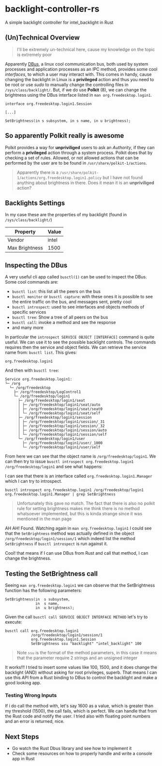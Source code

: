 # backlight-controller-rs
A simple backlight controller for intel_backlight in Rust

## (Un)Technical Overview
> I'll be extremely un-technical here, cause my knowledge on the topic is extremely poor

Apparently [DBus](https://freedesktop.org/wiki/Software/dbus/), a linux cool communication bus, both used by system processes and application processes as an IPC method, provides some cool *interfaces*, to which a user may interact with. This comes in handy, cause
changing the backlight in Linux is a **privileged** action and thus you need to be root or use *sudo* to manually change the controlling 
files in `/sys/class/backlight/`. But, if we do use **Polkit** (8), we can change the brightness using the DBus interface listed in ```man org.freedesktop.login1```.

```
interface org.freedesktop.login1.Session

[...]

SetBrightness(in s subsystem, in s name, in u brightness);
```

## So apparently Polkit really is awesome
Polkit provides a way for **unpriviliged** users to ask an *Authority*, if they can perform a **privileged** action through a system process.
Polkit does that by checking a set of rules. Allowed, or not allowed actions that can be performed by the user are to be found in 
`/usr/share/polkit-1/actions`.

> Apparently there is a ```/usr/share/polkit-1/actions/org.freedesktop.login1.policy``` but I have
> not found anything about brightness in there. Does it mean it is an **unpriviliged** action?


## Backlights Settings
In my case these are the properties of my backlight (found in `/sys/class/backlight/`)

| Property | Value |
| -------- | ----- |
| Vendor | intel |
| Max Brightness | 1500 |

## Inspecting the DBus

A very useful cli app called `busctl(1)` can be used to inspect the DBus. Some cool commands are:

- ```busctl list```: this list all the peers on the bus
- ```busctl monitor``` or ```busctl capture```: with these ones it is possible to see the entire traffic on the bus, and messages sent, pretty cool
- ```busctl introspect```: used to see interfaces and objects methods of specific services
- ```busctl tree```: Show a tree of all peers on the bus
- ```busctl call```: invoke a method and see the response
- and many more

In particular the `introspect SERVICE OBJECT [INTERFACE]` command is quite useful. We can use it to see the possible backlight controls.
The commands requires then the service and object fields. We can retrieve the service name from:
`busctl list`.
This gives:
```
org.freedesktop.login1
```
And then with `busctl tree`:
```
Service org.freedesktop.login1:
└─ /org
  └─ /org/freedesktop
    ├─ /org/freedesktop/LogControl1
    └─ /org/freedesktop/login1
      ├─ /org/freedesktop/login1/seat
      │ ├─ /org/freedesktop/login1/seat/auto
      │ ├─ /org/freedesktop/login1/seat/seat0
      │ └─ /org/freedesktop/login1/seat/self
      ├─ /org/freedesktop/login1/session
      │ ├─ /org/freedesktop/login1/session/_31
      │ ├─ /org/freedesktop/login1/session/_32
      │ ├─ /org/freedesktop/login1/session/auto
      │ └─ /org/freedesktop/login1/session/self
      └─ /org/freedesktop/login1/user
        ├─ /org/freedesktop/login1/user/_1000
        └─ /org/freedesktop/login1/user/self
```

From here we can see that the object name is `/org/freedesktop/login1`.
We can then try to issue `busctl introspect org.freedesktop.login1 /org/freedesktop/login1` and see what happens:

I can see that there is an interface called ```org.freedesktop.login1.Manager``` which I can try to
introspect.

```
busctl introspect org.freedesktop.login1 /org/freedesktop/login1 org.freedesktop.login1.Manager | grep SetBrightness
```

> Unfortunately this gave no match. The fact that there is also no polkit rule for setting brightness
> makes me think there is no method whatsoever implemented, but this is kinda strange since it was
> mentioned in the man page

AH AH! Found. Watching again in `man org.freedesktop.login1` I could see that the
`SetBrightness` method was actually defined in the object `/org/freedesktop/login1/session/1`
which indeed list the method `SetBrightness` if `busctl introspect` is run against it.

Cool! that means if I can use DBus from Rust and call that method, I can change the
brightness.

## Testing the SetBrightness call
Seeing `man org.freedesktop.login1` we can observe that the SetBrightness function has the following parameters:
```
SetBrightness(in  s subsystem,
              in  s name,
              in  u brightness);
```
Given the call `busctl call SERVICE OBJECT INTERFACE METHOD` let's try to execute:
```
busctl call org.freedesktop.login1 
            /org/freedesktop/login1/session/1
            org.freedesktop.login1.Session 
            SetBrightness ssu "backlight" "intel_backlight" 100
```
> Note `ssu` is the format of the method parameters, in this case it means that the parameter require 2 strings and an unsigned integer

It works!!! I tried to insert some values like 100, 1500, and it does change the backlight (AND) without asking for root privileges, superb.
That means I can use this API from a Rust binding to DBus to control the backlight and make a good looking app.

### Testing Wrong Inputs
If i do call the method with, let's say 1600 as a value, which is greater than my threshold (1500), the call fails, which is perfect. 
We can handle that from the Rust code and notify the user. I tried also with floating point numbers and an error is returned, nice.

## Next Steps
- Go watch the Rust Dbus library and see how to implement it
- Check some resources on how to properly handle and write a console app in Rust
